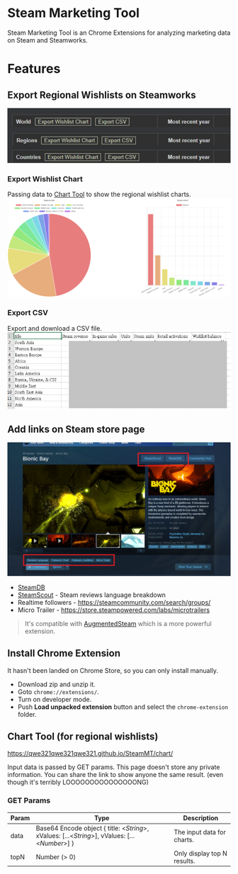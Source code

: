 # Steam Marketing Tool
Steam Marketing Tool is an Chrome Extensions for analyzing marketing data on Steam and Steamworks.

# Features
## Export Regional Wishlists on Steamworks
![](./screenshots/screenshot_1.png)
### Export Wishlist Chart
Passing data to [Chart Tool](#chart-tool-for-regional-wishlists) to show the regional wishlist charts.
![](./screenshots/screenshot_3.png)

### Export CSV
Export and download a CSV file.
![](./screenshots/screenshot_4.png)

## Add links on Steam store page
![](./screenshots/screenshot_2.png)
* [SteamDB](https://steamdb.info/)
* [SteamScout](https://www.togeproductions.com/SteamScout/steamAPI.php) - Steam reviews language breakdown
* Realtime followers - https://steamcommunity.com/search/groups/
* Micro Trailer - https://store.steampowered.com/labs/microtrailers
> It's compatible with [AugmentedSteam](https://github.com/IsThereAnyDeal/AugmentedSteam) which is a more powerful extension.

## Install Chrome Extension
It hasn't been landed on Chrome Store, so you can only install manually.
* Download zip and unzip it.
* Goto `chrome://extensions/`.
* Turn on developer mode.
* Push **Load unpacked extension** button and select the `chrome-extension` folder.

## Chart Tool (for regional wishlists)
https://qwe321qwe321qwe321.github.io/SteamMT/chart/

Input data is passed by GET params. This page doesn't store any private information. You can share the link to show anyone the same result. (even though it's terribly LOOOOOOOOOOOOOOONG)

### GET Params
| Param | Type | Description |
| --- | --- | --- |
| data | Base64 Encode object { title: <_String_>, xValues: [...<_String_>], vValues: [...<_Number_>] } | The input data for charts. |
| topN | Number (> 0) | Only display top N results. |


